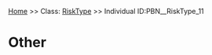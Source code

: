 [Home](https://github.com/mm80843/T3.5/blob/pages/index.md) >> Class: [RiskType](https://github.com/mm80843/T3.5/tree/pages/docs/RiskType/index.md) >> Individual ID:PBN__RiskType_11 

# __Other__

